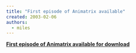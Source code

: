 ```yaml
---
title: "First episode of Animatrix available"
created: 2003-02-06
authors: 
  - miles
---
```


**[First episode of Animatrix available for download](http://whatisthematrix.warnerbros.com/index_anime.html)**
